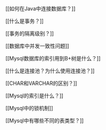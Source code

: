 [[如何在Java中连接数据库？]]

[[什么是事务？]]

[[事务的隔离级别？]]

[[数据库中并发一致性问题]]

[[Mysql数据库的索引用到B+树是什么？]]

[[什么是连接池？为什么使用连接池？]]

[[CHAR和VARCHAR的区别？]]

[[Mysql的索引是什么？]]

[[Mysql中的锁机制]]

[[Mysql中有哪些不同的表类型？]]

